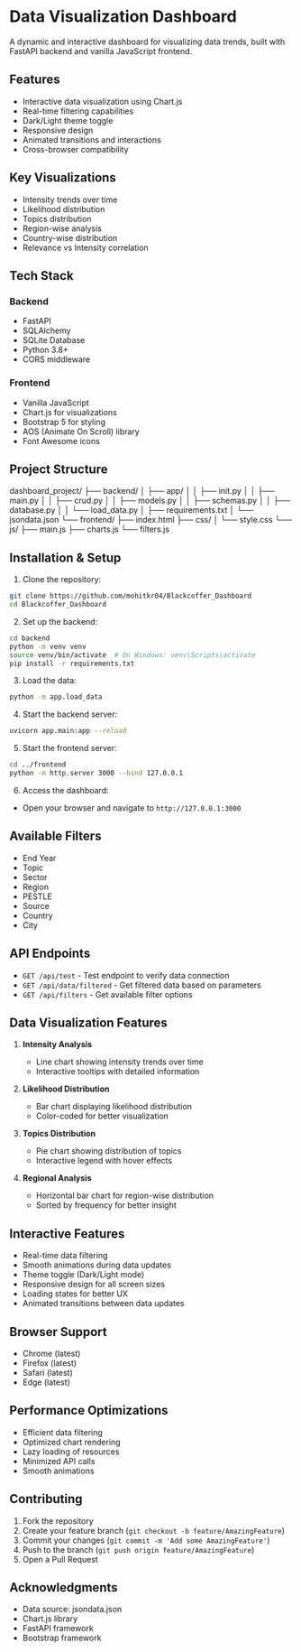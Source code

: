 # Data Visualization Dashboard

A dynamic and interactive dashboard for visualizing data trends, built with FastAPI backend and vanilla JavaScript frontend.

## Features

- Interactive data visualization using Chart.js
- Real-time filtering capabilities
- Dark/Light theme toggle
- Responsive design
- Animated transitions and interactions
- Cross-browser compatibility

## Key Visualizations

- Intensity trends over time
- Likelihood distribution
- Topics distribution
- Region-wise analysis
- Country-wise distribution
- Relevance vs Intensity correlation

## Tech Stack

### Backend
- FastAPI
- SQLAlchemy
- SQLite Database
- Python 3.8+
- CORS middleware

### Frontend
- Vanilla JavaScript
- Chart.js for visualizations
- Bootstrap 5 for styling
- AOS (Animate On Scroll) library
- Font Awesome icons

## Project Structure
dashboard_project/
├── backend/
│ ├── app/
│ │ ├── init.py
│ │ ├── main.py
│ │ ├── crud.py
│ │ ├── models.py
│ │ ├── schemas.py
│ │ ├── database.py
│ │ └── load_data.py
│ ├── requirements.txt
│ └── jsondata.json
└── frontend/
├── index.html
├── css/
│ └── style.css
└── js/
├── main.js
├── charts.js
└── filters.js

## Installation & Setup

1. Clone the repository:
```bash
git clone https://github.com/mohitkr04/Blackcoffer_Dashboard
cd Blackcoffer_Dashboard
```

2. Set up the backend:
```bash
cd backend
python -m venv venv
source venv/bin/activate  # On Windows: venv\Scripts\activate
pip install -r requirements.txt
```

3. Load the data:
```bash
python -m app.load_data
```

4. Start the backend server:
```bash
uvicorn app.main:app --reload
```

5. Start the frontend server:
```bash
cd ../frontend
python -m http.server 3000 --bind 127.0.0.1
```

6. Access the dashboard:
- Open your browser and navigate to `http://127.0.0.1:3000`

## Available Filters

- End Year
- Topic
- Sector
- Region
- PESTLE
- Source
- Country
- City

## API Endpoints

- `GET /api/test` - Test endpoint to verify data connection
- `GET /api/data/filtered` - Get filtered data based on parameters
- `GET /api/filters` - Get available filter options

## Data Visualization Features

1. **Intensity Analysis**
   - Line chart showing intensity trends over time
   - Interactive tooltips with detailed information

2. **Likelihood Distribution**
   - Bar chart displaying likelihood distribution
   - Color-coded for better visualization

3. **Topics Distribution**
   - Pie chart showing distribution of topics
   - Interactive legend with hover effects

4. **Regional Analysis**
   - Horizontal bar chart for region-wise distribution
   - Sorted by frequency for better insight

## Interactive Features

- Real-time data filtering
- Smooth animations during data updates
- Theme toggle (Dark/Light mode)
- Responsive design for all screen sizes
- Loading states for better UX
- Animated transitions between data updates

## Browser Support

- Chrome (latest)
- Firefox (latest)
- Safari (latest)
- Edge (latest)

## Performance Optimizations

- Efficient data filtering
- Optimized chart rendering
- Lazy loading of resources
- Minimized API calls
- Smooth animations

## Contributing

1. Fork the repository
2. Create your feature branch (`git checkout -b feature/AmazingFeature`)
3. Commit your changes (`git commit -m 'Add some AmazingFeature'`)
4. Push to the branch (`git push origin feature/AmazingFeature`)
5. Open a Pull Request


## Acknowledgments

- Data source: jsondata.json
- Chart.js library
- FastAPI framework
- Bootstrap framework
